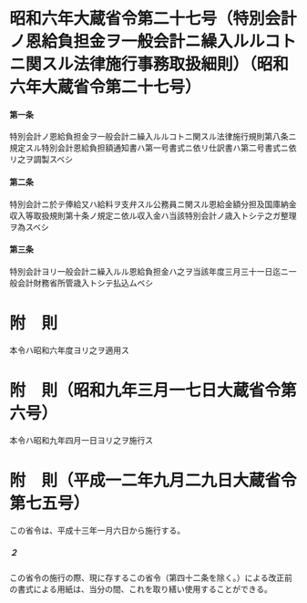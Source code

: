 # 昭和六年大蔵省令第二十七号（特別会計ノ恩給負担金ヲ一般会計ニ繰入ルルコトニ関スル法律施行事務取扱細則）（昭和六年大蔵省令第二十七号）
#### 第一条
特別会計ノ恩給負担金ヲ一般会計ニ繰入ルルコトニ関スル法律施行規則第八条ニ規定スル特別会計恩給負担額通知書ハ第一号書式ニ依リ仕訳書ハ第二号書式ニ依リ之ヲ調製スベシ
#### 第二条
特別会計ニ於テ俸給又ハ給料ヲ支弁スル公務員ニ関スル恩給金額分担及国庫納金収入等取扱規則第十条ノ規定ニ依ル収入金ハ当該特別会計ノ歳入トシテ之ガ整理ヲ為スベシ
#### 第三条
特別会計ヨリ一般会計ニ繰入ルル恩給負担金ハ之ヲ当該年度三月三十一日迄ニ一般会計財務省所管歳入トシテ払込ムベシ
# 附　則
本令ハ昭和六年度ヨリ之ヲ適用ス
# 附　則（昭和九年三月一七日大蔵省令第六号）
本令ハ昭和九年四月一日ヨリ之ヲ施行ス
# 附　則（平成一二年九月二九日大蔵省令第七五号）
この省令は、平成十三年一月六日から施行する。
##### ２
この省令の施行の際、現に存するこの省令（第四十二条を除く。）による改正前の書式による用紙は、当分の間、これを取り繕い使用することができる。
